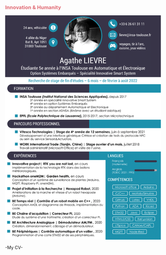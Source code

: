 <h3 style="color: #e06c75">Innovation & Humanity</h3>

![A sample image](https://github.com/ALievre/5ISS_Portfolio/blob/main/public/images/CV_Lievre.png?raw=true) 

<p>-My CV-</p>